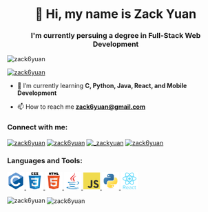 <h1 align="center">👋 Hi, my name is Zack Yuan</h1>
<h3 align="center">I'm currently persuing a degree in Full-Stack Web Development</h3>

<p align="left"> <img src="https://komarev.com/ghpvc/?username=zack6yuan&label=Profile%20views&color=0e75b6&style=flat" alt="zack6yuan" /> </p>

<p align="left"> <a href="https://github.com/ryo-ma/github-profile-trophy"><img src="https://github-profile-trophy.vercel.app/?username=zack6yuan" alt="zack6yuan" /></a> </p>

- 🌱 I’m currently learning **C, Python, Java, React, and Mobile Development**

- 📫 How to reach me **zack6yuan@gmail.com**

<h3 align="left">Connect with me:</h3>
<p align="left">
<a href="https://linkedin.com/in/zack6yuan" target="blank"><img align="center" src="https://raw.githubusercontent.com/rahuldkjain/github-profile-readme-generator/master/src/images/icons/Social/linked-in-alt.svg" alt="zack6yuan" height="30" width="40" /></a>
<a href="https://fb.com/zack6yuan" target="blank"><img align="center" src="https://raw.githubusercontent.com/rahuldkjain/github-profile-readme-generator/master/src/images/icons/Social/facebook.svg" alt="zack6yuan" height="30" width="40" /></a>
<a href="https://instagram.com/_zackyuan" target="blank"><img align="center" src="https://raw.githubusercontent.com/rahuldkjain/github-profile-readme-generator/master/src/images/icons/Social/instagram.svg" alt="_zackyuan" height="30" width="40" /></a>
<a href="https://www.leetcode.com/zack6yuan" target="blank"><img align="center" src="https://raw.githubusercontent.com/rahuldkjain/github-profile-readme-generator/master/src/images/icons/Social/leet-code.svg" alt="zack6yuan" height="30" width="40" /></a>
</p>

<h3 align="left">Languages and Tools:</h3>
<p align="left"> <a href="https://www.cprogramming.com/" target="_blank" rel="noreferrer"> <img src="https://raw.githubusercontent.com/devicons/devicon/master/icons/c/c-original.svg" alt="c" width="40" height="40"/> </a> <a href="https://www.w3schools.com/css/" target="_blank" rel="noreferrer"> <img src="https://raw.githubusercontent.com/devicons/devicon/master/icons/css3/css3-original-wordmark.svg" alt="css3" width="40" height="40"/> </a> <a href="https://www.w3.org/html/" target="_blank" rel="noreferrer"> <img src="https://raw.githubusercontent.com/devicons/devicon/master/icons/html5/html5-original-wordmark.svg" alt="html5" width="40" height="40"/> </a> <a href="https://www.java.com" target="_blank" rel="noreferrer"> <img src="https://raw.githubusercontent.com/devicons/devicon/master/icons/java/java-original.svg" alt="java" width="40" height="40"/> </a> <a href="https://developer.mozilla.org/en-US/docs/Web/JavaScript" target="_blank" rel="noreferrer"> <img src="https://raw.githubusercontent.com/devicons/devicon/master/icons/javascript/javascript-original.svg" alt="javascript" width="40" height="40"/> </a> <a href="https://www.python.org" target="_blank" rel="noreferrer"> <img src="https://raw.githubusercontent.com/devicons/devicon/master/icons/python/python-original.svg" alt="python" width="40" height="40"/> </a> <a href="https://reactjs.org/" target="_blank" rel="noreferrer"> <img src="https://raw.githubusercontent.com/devicons/devicon/master/icons/react/react-original-wordmark.svg" alt="react" width="40" height="40"/> </a> </p>

<p><img align="left" src="https://github-readme-stats.vercel.app/api/top-langs?username=zack6yuan&show_icons=true&locale=en&layout=compact" alt="zack6yuan" /></p>

<p>&nbsp;<img align="center" src="https://github-readme-stats.vercel.app/api?username=zack6yuan&show_icons=true&locale=en" alt="zack6yuan" /></p>
